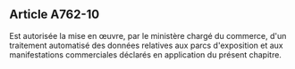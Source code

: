 Article A762-10
----
Est autorisée la mise en œuvre, par le ministère chargé du commerce, d'un
traitement automatisé des données relatives aux parcs d'exposition et aux
manifestations commerciales déclarés en application du présent chapitre.
